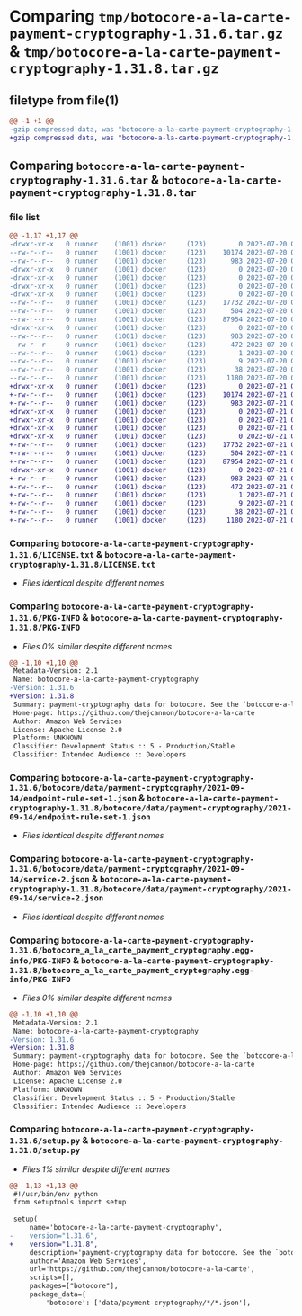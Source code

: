 # Comparing `tmp/botocore-a-la-carte-payment-cryptography-1.31.6.tar.gz` & `tmp/botocore-a-la-carte-payment-cryptography-1.31.8.tar.gz`

## filetype from file(1)

```diff
@@ -1 +1 @@
-gzip compressed data, was "botocore-a-la-carte-payment-cryptography-1.31.6.tar", last modified: Thu Jul 20 01:20:32 2023, max compression
+gzip compressed data, was "botocore-a-la-carte-payment-cryptography-1.31.8.tar", last modified: Fri Jul 21 01:21:42 2023, max compression
```

## Comparing `botocore-a-la-carte-payment-cryptography-1.31.6.tar` & `botocore-a-la-carte-payment-cryptography-1.31.8.tar`

### file list

```diff
@@ -1,17 +1,17 @@
-drwxr-xr-x   0 runner    (1001) docker     (123)        0 2023-07-20 01:20:32.746795 botocore-a-la-carte-payment-cryptography-1.31.6/
--rw-r--r--   0 runner    (1001) docker     (123)    10174 2023-07-20 01:20:32.000000 botocore-a-la-carte-payment-cryptography-1.31.6/LICENSE.txt
--rw-r--r--   0 runner    (1001) docker     (123)      983 2023-07-20 01:20:32.746795 botocore-a-la-carte-payment-cryptography-1.31.6/PKG-INFO
-drwxr-xr-x   0 runner    (1001) docker     (123)        0 2023-07-20 01:20:32.746795 botocore-a-la-carte-payment-cryptography-1.31.6/botocore/
-drwxr-xr-x   0 runner    (1001) docker     (123)        0 2023-07-20 01:20:32.746795 botocore-a-la-carte-payment-cryptography-1.31.6/botocore/data/
-drwxr-xr-x   0 runner    (1001) docker     (123)        0 2023-07-20 01:20:32.746795 botocore-a-la-carte-payment-cryptography-1.31.6/botocore/data/payment-cryptography/
-drwxr-xr-x   0 runner    (1001) docker     (123)        0 2023-07-20 01:20:32.746795 botocore-a-la-carte-payment-cryptography-1.31.6/botocore/data/payment-cryptography/2021-09-14/
--rw-r--r--   0 runner    (1001) docker     (123)    17732 2023-07-20 01:19:55.000000 botocore-a-la-carte-payment-cryptography-1.31.6/botocore/data/payment-cryptography/2021-09-14/endpoint-rule-set-1.json
--rw-r--r--   0 runner    (1001) docker     (123)      504 2023-07-20 01:19:55.000000 botocore-a-la-carte-payment-cryptography-1.31.6/botocore/data/payment-cryptography/2021-09-14/paginators-1.json
--rw-r--r--   0 runner    (1001) docker     (123)    87954 2023-07-20 01:19:55.000000 botocore-a-la-carte-payment-cryptography-1.31.6/botocore/data/payment-cryptography/2021-09-14/service-2.json
-drwxr-xr-x   0 runner    (1001) docker     (123)        0 2023-07-20 01:20:32.746795 botocore-a-la-carte-payment-cryptography-1.31.6/botocore_a_la_carte_payment_cryptography.egg-info/
--rw-r--r--   0 runner    (1001) docker     (123)      983 2023-07-20 01:20:32.000000 botocore-a-la-carte-payment-cryptography-1.31.6/botocore_a_la_carte_payment_cryptography.egg-info/PKG-INFO
--rw-r--r--   0 runner    (1001) docker     (123)      472 2023-07-20 01:20:32.000000 botocore-a-la-carte-payment-cryptography-1.31.6/botocore_a_la_carte_payment_cryptography.egg-info/SOURCES.txt
--rw-r--r--   0 runner    (1001) docker     (123)        1 2023-07-20 01:20:32.000000 botocore-a-la-carte-payment-cryptography-1.31.6/botocore_a_la_carte_payment_cryptography.egg-info/dependency_links.txt
--rw-r--r--   0 runner    (1001) docker     (123)        9 2023-07-20 01:20:32.000000 botocore-a-la-carte-payment-cryptography-1.31.6/botocore_a_la_carte_payment_cryptography.egg-info/top_level.txt
--rw-r--r--   0 runner    (1001) docker     (123)       38 2023-07-20 01:20:32.746795 botocore-a-la-carte-payment-cryptography-1.31.6/setup.cfg
--rw-r--r--   0 runner    (1001) docker     (123)     1180 2023-07-20 01:20:32.000000 botocore-a-la-carte-payment-cryptography-1.31.6/setup.py
+drwxr-xr-x   0 runner    (1001) docker     (123)        0 2023-07-21 01:21:42.443313 botocore-a-la-carte-payment-cryptography-1.31.8/
+-rw-r--r--   0 runner    (1001) docker     (123)    10174 2023-07-21 01:21:42.000000 botocore-a-la-carte-payment-cryptography-1.31.8/LICENSE.txt
+-rw-r--r--   0 runner    (1001) docker     (123)      983 2023-07-21 01:21:42.443313 botocore-a-la-carte-payment-cryptography-1.31.8/PKG-INFO
+drwxr-xr-x   0 runner    (1001) docker     (123)        0 2023-07-21 01:21:42.443313 botocore-a-la-carte-payment-cryptography-1.31.8/botocore/
+drwxr-xr-x   0 runner    (1001) docker     (123)        0 2023-07-21 01:21:42.443313 botocore-a-la-carte-payment-cryptography-1.31.8/botocore/data/
+drwxr-xr-x   0 runner    (1001) docker     (123)        0 2023-07-21 01:21:42.443313 botocore-a-la-carte-payment-cryptography-1.31.8/botocore/data/payment-cryptography/
+drwxr-xr-x   0 runner    (1001) docker     (123)        0 2023-07-21 01:21:42.443313 botocore-a-la-carte-payment-cryptography-1.31.8/botocore/data/payment-cryptography/2021-09-14/
+-rw-r--r--   0 runner    (1001) docker     (123)    17732 2023-07-21 01:21:06.000000 botocore-a-la-carte-payment-cryptography-1.31.8/botocore/data/payment-cryptography/2021-09-14/endpoint-rule-set-1.json
+-rw-r--r--   0 runner    (1001) docker     (123)      504 2023-07-21 01:21:06.000000 botocore-a-la-carte-payment-cryptography-1.31.8/botocore/data/payment-cryptography/2021-09-14/paginators-1.json
+-rw-r--r--   0 runner    (1001) docker     (123)    87954 2023-07-21 01:21:06.000000 botocore-a-la-carte-payment-cryptography-1.31.8/botocore/data/payment-cryptography/2021-09-14/service-2.json
+drwxr-xr-x   0 runner    (1001) docker     (123)        0 2023-07-21 01:21:42.443313 botocore-a-la-carte-payment-cryptography-1.31.8/botocore_a_la_carte_payment_cryptography.egg-info/
+-rw-r--r--   0 runner    (1001) docker     (123)      983 2023-07-21 01:21:42.000000 botocore-a-la-carte-payment-cryptography-1.31.8/botocore_a_la_carte_payment_cryptography.egg-info/PKG-INFO
+-rw-r--r--   0 runner    (1001) docker     (123)      472 2023-07-21 01:21:42.000000 botocore-a-la-carte-payment-cryptography-1.31.8/botocore_a_la_carte_payment_cryptography.egg-info/SOURCES.txt
+-rw-r--r--   0 runner    (1001) docker     (123)        1 2023-07-21 01:21:42.000000 botocore-a-la-carte-payment-cryptography-1.31.8/botocore_a_la_carte_payment_cryptography.egg-info/dependency_links.txt
+-rw-r--r--   0 runner    (1001) docker     (123)        9 2023-07-21 01:21:42.000000 botocore-a-la-carte-payment-cryptography-1.31.8/botocore_a_la_carte_payment_cryptography.egg-info/top_level.txt
+-rw-r--r--   0 runner    (1001) docker     (123)       38 2023-07-21 01:21:42.443313 botocore-a-la-carte-payment-cryptography-1.31.8/setup.cfg
+-rw-r--r--   0 runner    (1001) docker     (123)     1180 2023-07-21 01:21:42.000000 botocore-a-la-carte-payment-cryptography-1.31.8/setup.py
```

### Comparing `botocore-a-la-carte-payment-cryptography-1.31.6/LICENSE.txt` & `botocore-a-la-carte-payment-cryptography-1.31.8/LICENSE.txt`

 * *Files identical despite different names*

### Comparing `botocore-a-la-carte-payment-cryptography-1.31.6/PKG-INFO` & `botocore-a-la-carte-payment-cryptography-1.31.8/PKG-INFO`

 * *Files 0% similar despite different names*

```diff
@@ -1,10 +1,10 @@
 Metadata-Version: 2.1
 Name: botocore-a-la-carte-payment-cryptography
-Version: 1.31.6
+Version: 1.31.8
 Summary: payment-cryptography data for botocore. See the `botocore-a-la-carte` package for more info.
 Home-page: https://github.com/thejcannon/botocore-a-la-carte
 Author: Amazon Web Services
 License: Apache License 2.0
 Platform: UNKNOWN
 Classifier: Development Status :: 5 - Production/Stable
 Classifier: Intended Audience :: Developers
```

### Comparing `botocore-a-la-carte-payment-cryptography-1.31.6/botocore/data/payment-cryptography/2021-09-14/endpoint-rule-set-1.json` & `botocore-a-la-carte-payment-cryptography-1.31.8/botocore/data/payment-cryptography/2021-09-14/endpoint-rule-set-1.json`

 * *Files identical despite different names*

### Comparing `botocore-a-la-carte-payment-cryptography-1.31.6/botocore/data/payment-cryptography/2021-09-14/service-2.json` & `botocore-a-la-carte-payment-cryptography-1.31.8/botocore/data/payment-cryptography/2021-09-14/service-2.json`

 * *Files identical despite different names*

### Comparing `botocore-a-la-carte-payment-cryptography-1.31.6/botocore_a_la_carte_payment_cryptography.egg-info/PKG-INFO` & `botocore-a-la-carte-payment-cryptography-1.31.8/botocore_a_la_carte_payment_cryptography.egg-info/PKG-INFO`

 * *Files 0% similar despite different names*

```diff
@@ -1,10 +1,10 @@
 Metadata-Version: 2.1
 Name: botocore-a-la-carte-payment-cryptography
-Version: 1.31.6
+Version: 1.31.8
 Summary: payment-cryptography data for botocore. See the `botocore-a-la-carte` package for more info.
 Home-page: https://github.com/thejcannon/botocore-a-la-carte
 Author: Amazon Web Services
 License: Apache License 2.0
 Platform: UNKNOWN
 Classifier: Development Status :: 5 - Production/Stable
 Classifier: Intended Audience :: Developers
```

### Comparing `botocore-a-la-carte-payment-cryptography-1.31.6/setup.py` & `botocore-a-la-carte-payment-cryptography-1.31.8/setup.py`

 * *Files 1% similar despite different names*

```diff
@@ -1,13 +1,13 @@
 #!/usr/bin/env python
 from setuptools import setup
 
 setup(
     name='botocore-a-la-carte-payment-cryptography',
-    version="1.31.6",
+    version="1.31.8",
     description='payment-cryptography data for botocore. See the `botocore-a-la-carte` package for more info.',
     author='Amazon Web Services',
     url='https://github.com/thejcannon/botocore-a-la-carte',
     scripts=[],
     packages=["botocore"],
     package_data={
         'botocore': ['data/payment-cryptography/*/*.json'],
```

